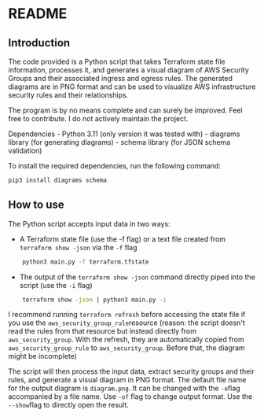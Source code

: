 # README
## Introduction

The code provided is a Python script that takes Terraform state file information, processes it, and generates a visual diagram of AWS Security Groups and their associated ingress and egress rules. The generated diagrams are in PNG format and can be used to visualize AWS infrastructure security rules and their relationships.

The program is by no means complete and can surely be improved. Feel free to contribute. I do not actively maintain the project.

Dependencies
    - Python 3.11 (only version it was tested with)
    - diagrams library (for generating diagrams)
    - schema library (for JSON schema validation)

To install the required dependencies, run the following command:

```bash
pip3 install diagrams schema
```

## How to use

The Python script accepts input data in two ways:
-  A Terraform state file (use the -f flag) or a text file created from `terraform show -json` via the `-f` flag

```bash
    python3 main.py -f terraform.tfstate
```

 - The output of the `terraform show -json` command directly piped into the script (use the `-i` flag)

```bash
    terraform show -json | python3 main.py -i
```

I recommend running `terraform refresh` before accessing the state file if you use the `aws_security_group_rule`resource (reason: the script doesn't read the rules from that resource but instead directly from `aws_security_group`. With the refresh, they are automatically copied from `aws_security_group_rule` to `aws_security_group`. Before that, the diagram might be incomplete)




The script will then process the input data, extract security groups and their rules, and generate a visual diagram in PNG format. The default file name for the output diagram is `diagram.png`. It can be changed with the `-o`flag accompanied by a file name. Use `-of` flag to change output format. Use the `--show`flag to directly open the result.